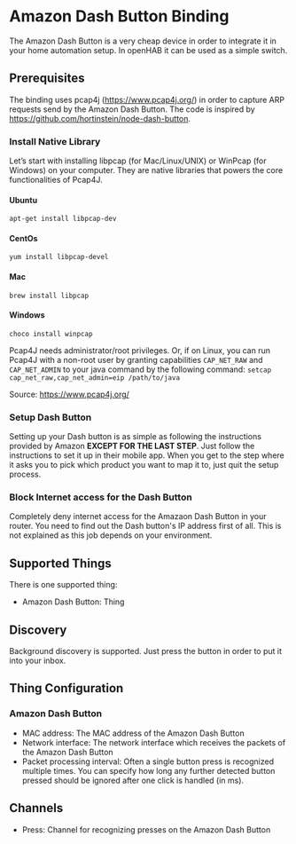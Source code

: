 # Amazon Dash Button Binding

The Amazon Dash Button is a very cheap device in order to integrate it in your home automation setup. In openHAB it can be used as a simple switch.

## Prerequisites

The binding uses pcap4j (https://www.pcap4j.org/) in order to capture ARP requests send by the Amazon Dash Button. The code is inspired by https://github.com/hortinstein/node-dash-button.


### Install Native Library

Let’s start with installing libpcap (for Mac/Linux/UNIX) or WinPcap (for Windows) on your computer. They are native libraries that powers the core functionalities of Pcap4J.

#### Ubuntu

```
apt-get install libpcap-dev
```

#### CentOs

```
yum install libpcap-devel
```

#### Mac

```
brew install libpcap
```

#### Windows

```
choco install winpcap
```


Pcap4J needs administrator/root privileges.
Or, if on Linux, you can run Pcap4J with a non-root user by granting capabilities `CAP_NET_RAW` and `CAP_NET_ADMIN`
to your java command by the following command: `setcap cap_net_raw,cap_net_admin=eip /path/to/java`

Source: https://www.pcap4j.org/

### Setup Dash Button

Setting up your Dash button is as simple as following the instructions provided by Amazon **EXCEPT FOR THE LAST STEP**. Just follow the instructions to set it up in their mobile app. When you get to the step where it asks you to pick which product you want to map it to, just quit the setup process.

### Block Internet access for the Dash Button

Completely deny internet access for the Amazaon Dash Button in your router. You need to find out the Dash button's IP address first of all. This is not explained as this job depends on your environment.


## Supported Things

There is one supported thing:
* Amazon Dash Button: Thing 

## Discovery

Background discovery is supported. Just press the button in order to put it into your inbox.

## Thing Configuration

### Amazon Dash Button

* MAC address: The MAC address of the Amazon Dash Button
* Network interface: The network interface which receives the packets of the Amazon Dash Button
* Packet processing interval: Often a single button press is recognized multiple times. You can specify how long any further detected button pressed should be ignored after one click is handled (in ms).

## Channels

* Press: Channel for recognizing presses on the Amazon Dash Button
